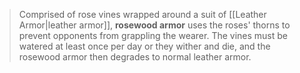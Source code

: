 > Comprised of rose vines wrapped around a suit of [[Leather Armor|leather armor]], **rosewood armor** uses the roses' thorns to prevent opponents from grappling the wearer. The vines must be watered at least once per day or they wither and die, and the rosewood armor then degrades to normal leather armor.







